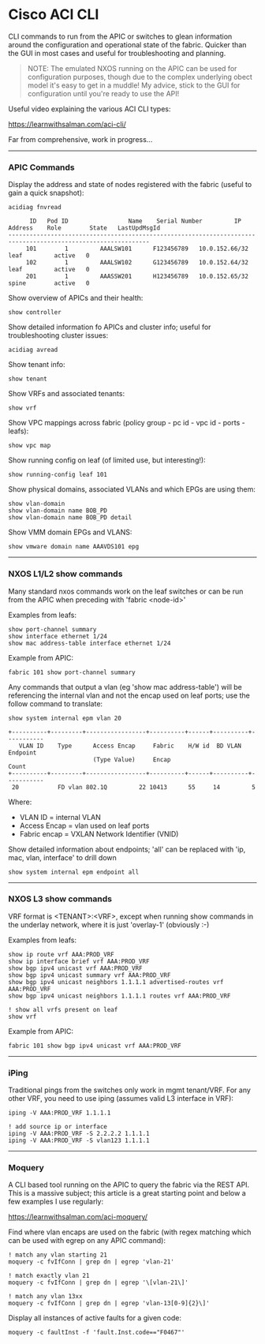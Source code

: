 # Cisco ACI CLI

CLI commands to run from the APIC or switches to glean information around the configuration and operational state of the fabric. Quicker than the GUI in most cases and useful for troubleshooting and planning.

> NOTE: The emulated NXOS running on the APIC can be used for configuration purposes, though due to the complex underlying obect model it's easy to get in a muddle! My advice, stick to the GUI for configuration until you're ready to use the API!

Useful video explaining the various ACI CLI types:

https://learnwithsalman.com/aci-cli/


Far from comprehensive, work in progress...

---
### APIC Commands

Display the address and state of nodes registered with the fabric (useful to gain a quick snapshot):

```
acidiag fnvread

      ID   Pod ID                 Name    Serial Number         IP Address    Role        State   LastUpdMsgId
--------------------------------------------------------------------------------------------------------------
     101        1         AAALSW101      F123456789   10.0.152.66/32    leaf         active   0
     102        1         AAALSW102      G123456789   10.0.152.64/32    leaf         active   0
     201        1         AAASSW201      H123456789   10.0.152.65/32    spine        active   0
```

Show overview of APICs and their health:

```
show controller
```

Show detailed information fo APICs and cluster info; useful for troubleshooting cluster issues:

```
acidiag avread
```

Show tenant info:

```
show tenant
```

Show VRFs and associated tenants:

```
show vrf
```

Show VPC mappings across fabric (policy group - pc id - vpc id - ports - leafs):

```
show vpc map
```

Show running config on leaf (of limited use, but interesting!):

```
show running-config leaf 101
```

Show physical domains, associated VLANs and which EPGs are using them:

```
show vlan-domain
show vlan-domain name BOB_PD
show vlan-domain name BOB_PD detail
```

Show VMM domain EPGs and VLANS:

```
show vmware domain name AAAVDS101 epg
```

---
### NXOS L1/L2 show commands

Many standard nxos commands work on the leaf switches or can be run from the APIC when preceding with 'fabric \<node-id\>'

Examples from leafs:

```
show port-channel summary
show interface ethernet 1/24
show mac address-table interface ethernet 1/24
```

Example from APIC:

```
fabric 101 show port-channel summary
```

Any commands that output a vlan (eg 'show mac address-table') will be referencing the internal vlan and not the encap used on leaf ports; use the follow command to translate:

```
show system internal epm vlan 20

+----------+---------+-----------------+----------+------+----------+-----------
   VLAN ID    Type      Access Encap     Fabric    H/W id  BD VLAN    Endpoint
                        (Type Value)     Encap                          Count
+----------+---------+-----------------+----------+------+----------+-----------
 20           FD vlan 802.1Q         22 10413      55     14         5
```

Where:
- VLAN ID = internal VLAN
- Access  Encap = vlan used on leaf ports
- Fabric encap = VXLAN Network Identifier (VNID)

Show detailed information about endpoints; 'all' can be replaced with 'ip, mac, vlan, interface' to drill down

```
show system internal epm endpoint all 
```

---
### NXOS L3 show commands

VRF format is \<TENANT\>:\<VRF\>, except when running show commands in the underlay network, where it is just 'overlay-1' (obviously :-) 

Examples from leafs:

```
show ip route vrf AAA:PROD_VRF
show ip interface brief vrf AAA:PROD_VRF
show bgp ipv4 unicast vrf AAA:PROD_VRF
show bgp ipv4 unicast summary vrf AAA:PROD_VRF
show bgp ipv4 unicast neighbors 1.1.1.1 advertised-routes vrf AAA:PROD_VRF
show bgp ipv4 unicast neighbors 1.1.1.1 routes vrf AAA:PROD_VRF

! show all vrfs present on leaf
show vrf
```

Example from APIC:

```
fabric 101 show bgp ipv4 unicast vrf AAA:PROD_VRF
```

---
### iPing

Traditional pings from the switches only work in mgmt tenant/VRF. For any other VRF, you need to use iping (assumes valid L3 interface in VRF):

```
iping -V AAA:PROD_VRF 1.1.1.1

! add source ip or interface
iping -V AAA:PROD_VRF -S 2.2.2.2 1.1.1.1
iping -V AAA:PROD_VRF -S vlan123 1.1.1.1

```

---
### Moquery

A CLI based tool running on the APIC to query the fabric via the REST API. This is a massive subject; this article is a great starting point and below a few examples I use regularly:

https://learnwithsalman.com/aci-moquery/

Find where vlan encaps are used on the fabric (with regex matching which can be used with egrep on any APIC command):
```
! match any vlan starting 21
moquery -c fvIfConn | grep dn | egrep 'vlan-21'

! match exactly vlan 21
moquery -c fvIfConn | grep dn | egrep '\[vlan-21\]'

! match any vlan 13xx
moquery -c fvIfConn | grep dn | egrep 'vlan-13[0-9]{2}\]'
```

Display all instances of active faults for a given code:
```
moquery -c faultInst -f 'fault.Inst.code=="F0467"'
```

